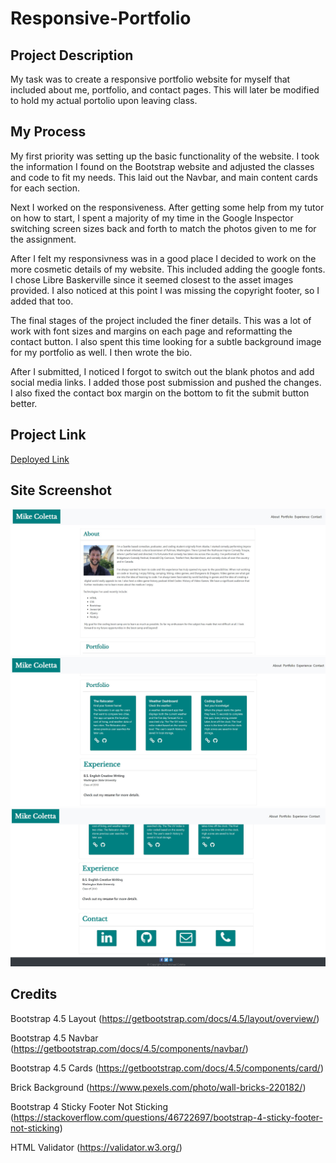 # Responsive-Portfolio

## Project Description

My task was to create a responsive portfolio website for myself that included about me, portfolio, and contact pages. This will later be modified to hold my actual portolio upon leaving class.

## My Process

My first priority was setting up the basic functionality of the website. I took the information I found on the Bootstrap website and adjusted the classes and code to fit my needs. This laid out the Navbar, and main content cards for each section.

Next I worked on the responsiveness. After getting some help from my tutor on how to start, I spent a majority of my time in the Google Inspector switching screen sizes back and forth to match the photos given to me for the assignment.

After I felt my responsivness was in a good place I decided to work on the more cosmetic details of my website. This included adding the google fonts. I chose Libre Baskerville since it seemed closest to the asset images provided. I also noticed at this point I was missing the copyright footer, so I added that too. 

The final stages of the project included the finer details. This was a lot of work with font sizes and margins on each page and reformatting the contact button. I also spent this time looking for a subtle background image for my portfolio as well. I then wrote the bio.

After I submitted, I noticed I forgot to switch out the blank photos and add social media links. I added those post submission and pushed the changes. I also fixed the contact box margin on the bottom to fit the submit button better.

## Project Link
[Deployed Link](https://mikecoletta.github.io/Portfolio/)

## Site Screenshot

![Screenshot 1](Images/Screenshot1.JPG)
![Screenshot 1](Images/Screenshot2.JPG)
![Screenshot 1](Images/Screenshot3.JPG)


## Credits

Bootstrap 4.5 Layout (https://getbootstrap.com/docs/4.5/layout/overview/)

Bootstrap 4.5 Navbar (https://getbootstrap.com/docs/4.5/components/navbar/)

Bootstrap 4.5 Cards (https://getbootstrap.com/docs/4.5/components/card/)

Brick Background (https://www.pexels.com/photo/wall-bricks-220182/)

Bootstrap 4 Sticky Footer Not Sticking (https://stackoverflow.com/questions/46722697/bootstrap-4-sticky-footer-not-sticking)

HTML Validator (https://validator.w3.org/)
